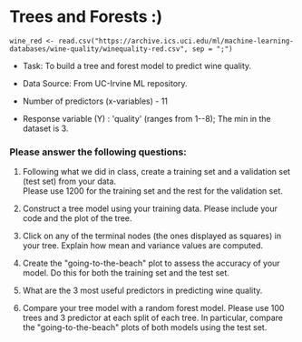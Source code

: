 # Trees and Forests :)


``wine_red <- read.csv("https://archive.ics.uci.edu/ml/machine-learning-databases/wine-quality/winequality-red.csv",
sep = ";")``

- Task: To build a tree and forest model to predict wine quality.

- Data Source: From UC-Irvine ML repository. 

- Number of predictors (x-variables) - 11

- Response variable (Y) : 'quality' (ranges from 1--8); The min in the dataset is 3.


### Please answer the following questions:


1. Following what we did in class, create a training set and a validation set (test set) from your data.  
Please use 1200 for the training set and the rest for the validation set.




2. Construct a tree model using your training data.  Please include your code and the plot of the tree.




3. Click on any of the terminal nodes (the ones displayed as squares) in your tree.  Explain how mean and variance values are computed.



4. Create the "going-to-the-beach" plot to assess the accuracy of your model.  Do this for both the training set and the test set.


5. What are the 3 most useful predictors in predicting wine quality.




6. Compare your tree model with a random forest model. Please use 100 trees and 3 predictor at each split of each tree.
In particular, compare the  "going-to-the-beach" plots of both models using the test set.




